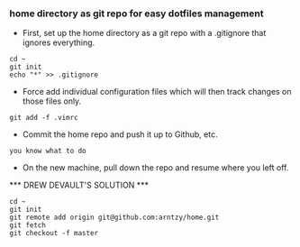 ### home directory as git repo for easy dotfiles management

- First, set up the home directory as a git repo with a .gitignore that ignores everything.

```
cd ~
git init
echo "*" >> .gitignore
```

- Force add individual configuration files which will then track changes on those files only.

```
git add -f .vimrc
```

- Commit the home repo and push it up to Github, etc. 

```
you know what to do
```

- On the new machine, pull down the repo and resume where you left off.

*** DREW DEVAULT'S SOLUTION ***
```
cd ~
git init
git remote add origin git@github.com:arntzy/home.git
git fetch
git checkout -f master
```
